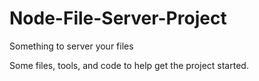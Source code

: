 # Node-File-Server-Project
Something to server your files


Some files, tools, and code to help get the project started.
